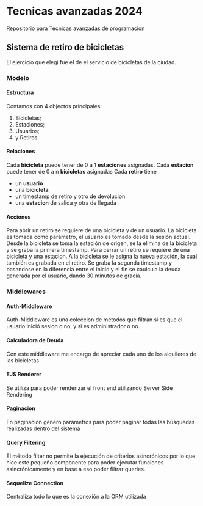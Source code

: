 # Tecnicas avanzadas 2024
Repositorio para Tecnicas avanzadas de programacion
## Sistema de retiro de bicicletas
El ejercicio que elegí fue el de el servicio de bicicletas de la ciudad.
### Modelo
#### Estructura
Contamos con 4 objectos principales:
1. Bicicletas;
2. Estaciones;
3. Usuarios;
4. y Retiros
#### Relaciones
Cada **bicicleta** puede tener de 0 a 1 **estaciones** asignadas.
Cada **estacion** puede tener de 0 a n **bicicletas** asignadas
Cada **retiro** tiene
- un **usuario**
- una **bicicleta**
- un timestamp de retiro y otro de devolucion
- una **estacion** de salida y otra de llegada
#### Acciones
Para abrir un retiro se requiere de una bicicleta y de un usuario. La bicicleta es tomada como parámetro, el usuario es tomado desde la sesión actual. Desde la bicicleta se toma la estación de origen, se la elimina de la bicicleta y se graba la primera timestamp.
Para cerrar un retiro se requiere de una bicicleta y una estacion. A la bicicleta se le asigna la nueva estación, la cual también es grabada en el retiro. Se graba la segunda timestamp y basandose en la diferencia entre el inicio y el fin se caulcula la deuda generada por el usuario, dando 30 minutos de gracia.
### Middlewares
#### Auth-Middleware
Auth-Middleware es una coleccion de métodos que filtran si es que el usuario inició sesion o no, y si es administrador o no.
#### Calculadora de Deuda
Con este middleware me encargo de apreciar cada uno de los alquileres de las bicicletas
#### EJS Renderer
Se utiliza para poder renderizar el front end utilizando Server Side Rendering
#### Paginacion
En paginacion genero parámetros para poder páginar todas las búsquedas realizadas dentro del sistema
#### Query Filtering
El método filter no permite la ejecución de criterios asincrónicos por lo que hice este pequeño componente para poder ejecutar funciones asincrónicamente y en base a eso poder filtrar queries.
#### Sequelize Connection
Centraliza todo lo que es la conexión a la ORM utilizada